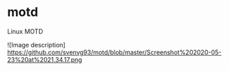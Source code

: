 # motd
Linux MOTD

![Image description] https://github.com/svenvg93/motd/blob/master/Screenshot%202020-05-23%20at%2021.34.17.png
